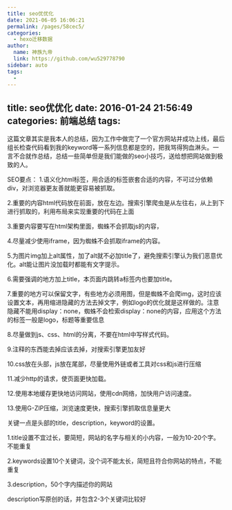 ```yaml
---
title: seo优优化
date: 2021-06-05 16:06:21
permalink: /pages/58cec5/
categories: 
  - hexo迁移数据
author: 
  name: 神族九帝
  link: https://github.com/wu529778790
sidebar: auto
tags: 
  - 
---
```

title: seo优优化
date: 2016-01-24 21:56:49
categories: 前端总结
tags:
---


这篇文章其实是我本人的总结，因为工作中做完了一个官方网站并成功上线，最后组长检查代码看到我的keyword等一系列信息都是空的，把我骂得狗血淋头。一言不合就作总结，总结一些简单但是我们能做的seo小技巧，送给想把网站做到极致的人。
<!-- more -->



SEO要点：
1.语义化html标签，用合适的标签嵌套合适的内容，不可过分依赖div，对浏览器更友善就能更容易被抓取。


2.重要的内容html代码放在前面，放在左边。搜索引擎爬虫是从左往右，从上到下进行抓取的，利用布局来实现重要的代码在上面


3.重要内容要写在html架构里面，蜘蛛不会抓取js的内容，


4.尽量减少使用iframe，因为蜘蛛不会抓取iframe的内容。


5.为图片img加上alt属性，加了alt就不必加title了，避免搜索引擎认为我们恶意优化。alt能让图片没加载时都能有文字提示。


6.需要强调的地方加上title，本页面内跳转a标签内也要加title。


7.重要的地方可以保留文字，有些地方必须用图，但是蜘蛛不会爬img，这时应该设置文本，再用缩进隐藏的方法去掉文字，例如logo的优化就是这样做的。注意隐藏不能用display：none，蜘蛛不会检索display：none的内容，应用这个方法的标签一般是logo，标题等重要信息


8.尽量做到js、css、html的分离，不要在html中写样式代码。


9.注释的东西能去掉应该去掉，对搜索引擎更加友好


10.css放在头部，js放在尾部，尽量使用外链或者工具对css和js进行压缩


11.减少http的请求，使页面更快加载。


12.使用本地缓存更快地访问网站，使用cdn网络，加快用户访问速度。


13.使用G-ZIP压缩，浏览速度更快，搜索引擎抓取信息量更大

关键一点是头部的title，description，keyword的设置。


1.title设置不宜过长，要简短，网站的名字与相关的小内容，一般为10-20个字。不能重复


2.keywords设置10个关键词，没个词不能太长，简短且符合你网站的特点，不能重复


3.description，50个字内描述你的网站

description写原创的话，并包含2-3个关键词比较好